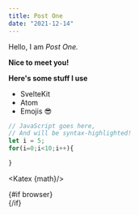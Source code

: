```yaml
---
title: Post One
date: "2021-12-14"
---
```


<script>
  import Katex from "$lib/components/Katex.svelte";
  import Plot from "$lib/components/Plot.svelte";
  import Comments from "disqus-svelte"; // You can use any alias.
  import { browser } from '$app/env';

  const math = "ax^2+bx+c=0";
</script>

Hello, I am _Post One._

**Nice to meet you!**

**Here's some stuff I use**

- SvelteKit
- Atom
- Emojis 😎

```js
// JavaScript goes here,
// And will be syntax-highlighted!
let i = 5;
for(i=0;i<10;i++){

}
```

<Katex {math}/>

<Plot />

{#if browser}
  <Comments identifier="post-1"  shortname="codelrond" />	
{/if}
